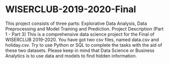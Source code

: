 # WISERCLUB-2019-2020-Final
This project consists of three parts: Explorative Data Analysis, Data Preprocessing and Model Training and Prediction.
Project Description (Part 1 - Part 3) 
This is a comprehensive data science project for the Final of WISERCLUB 2019-2020. You have got two csv files, named data.csv and holiday.csv. Try to use Python or SQL to complete the tasks with the aid of these two datasets. Please keep in mind that Data Science or Business Analytics is to use data and models to find hidden information. 
